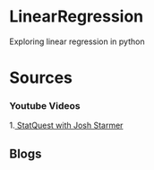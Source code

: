 # LinearRegression
Exploring linear regression in python
# Sources
### Youtube Videos 
1.[ StatQuest with Josh Starmer](https://youtu.be/7ArmBVF2dCs?si=40A_PSifL1pD5nEw "target='_blank'")

## Blogs
